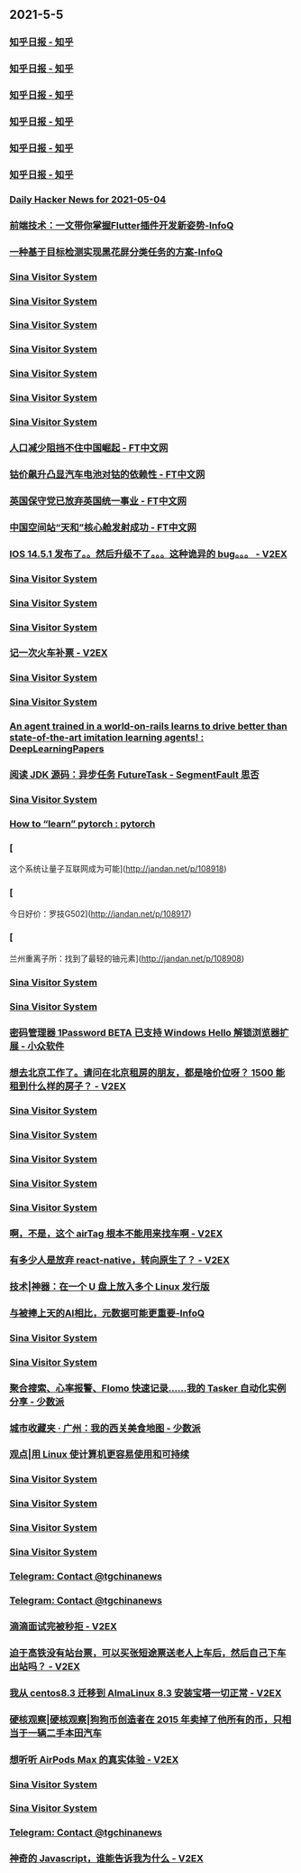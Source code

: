 
## 2021-5-5

### [知乎日报 - 知乎](https://daily.zhihu.com/story/9735648)

### [知乎日报 - 知乎](https://daily.zhihu.com/story/9735664)

### [知乎日报 - 知乎](https://daily.zhihu.com/story/9735660)

### [知乎日报 - 知乎](https://daily.zhihu.com/story/9735665)

### [知乎日报 - 知乎](https://daily.zhihu.com/story/9735711)

### [知乎日报 - 知乎](https://daily.zhihu.com/story/9735674)

### [Daily Hacker News for 2021-05-04](https://www.daemonology.net/hn-daily/2021-05-04.html)

### [前端技术：一文带你掌握Flutter插件开发新姿势-InfoQ](https://www.infoq.cn/article/XOk356QDtIlWHRZdGqaM)

### [一种基于目标检测实现黑花屏分类任务的方案-InfoQ](https://www.infoq.cn/article/X7KXeGw4BHZaY07T4PbA)

### [Sina Visitor System](https://weibo.com/1402400261/Ke10ivBCa)

### [Sina Visitor System](https://weibo.com/1402400261/Ke0GgwcxQ)

### [Sina Visitor System](https://weibo.com/1715118170/Ke0XV4M2z)

### [Sina Visitor System](https://weibo.com/1715118170/Ke0FpCyVV)

### [Sina Visitor System](https://weibo.com/1715118170/Ke0zFywea)

### [Sina Visitor System](https://weibo.com/1715118170/Ke0te2dZz)

### [Sina Visitor System](https://weibo.com/1715118170/Ke0bhumui)

### [人口减少阻挡不住中国崛起 - FT中文网](http://www.ftchinese.com/story/001092369)

### [钴价飙升凸显汽车电池对钴的依赖性 - FT中文网](http://www.ftchinese.com/story/001092360)

### [英国保守党已放弃英国统一事业 - FT中文网](http://www.ftchinese.com/story/001092347)

### [中国空间站“天和”核心舱发射成功 - FT中文网](http://www.ftchinese.com/story/001092346)

### [IOS 14.5.1 发布了。。然后升级不了。。。这种诡异的 bug。。。 - V2EX](https://www.v2ex.com/t/774827)

### [Sina Visitor System](https://weibo.com/1402400261/Ke1hkzMr0)

### [Sina Visitor System](https://weibo.com/1402400261/Ke1bXvk9U)

### [Sina Visitor System](https://weibo.com/1642628345/Ke1df45Pa)

### [记一次火车补票 - V2EX](https://www.v2ex.com/t/774934)

### [Sina Visitor System](https://weibo.com/1715118170/Ke1KDyCHv)

### [Sina Visitor System](https://weibo.com/1642628345/Ke232tsKz)

### [An agent trained in a world-on-rails learns to drive better than state-of-the-art imitation learning agents! : DeepLearningPapers](https://www.reddit.com/r/DeepLearningPapers/comments/n55v1q/an_agent_trained_in_a_worldonrails_learns_to/)

### [阅读 JDK 源码：异步任务 FutureTask - SegmentFault 思否](https://segmentfault.com/a/1190000039943509)

### [Sina Visitor System](https://weibo.com/1715118170/Ke294gill)

### [How to “learn” pytorch : pytorch](https://www.reddit.com/r/pytorch/comments/n566qd/how_to_learn_pytorch/)

### [
这个系统让量子互联网成为可能](http://jandan.net/p/108918)

### [
今日好价：罗技G502](http://jandan.net/p/108917)

### [
兰州重离子所：找到了最轻的铀元素](http://jandan.net/p/108908)

### [Sina Visitor System](https://weibo.com/1402400261/Ke2AMgQoW)

### [Sina Visitor System](https://weibo.com/1715118170/Ke2xg9cDf)

### [密码管理器 1Password BETA 已支持 Windows Hello 解锁浏览器扩展 - 小众软件](https://www.appinn.com/1password-beta-windows-hello/)

### [想去北京工作了。请问在北京租房的朋友，都是啥价位呀？ 1500 能租到什么样的房子？ - V2EX](https://www.v2ex.com/t/774895)

### [Sina Visitor System](https://weibo.com/1402400261/Ke35yuGGv)

### [Sina Visitor System](https://weibo.com/1402400261/Ke30VBugh)

### [Sina Visitor System](https://weibo.com/1402400261/Ke2QU9ba2)

### [Sina Visitor System](https://weibo.com/1715118170/Ke2VPnFOD)

### [Sina Visitor System](https://weibo.com/1642628345/Ke2TKi8tM)

### [啊，不是，这个 airTag 根本不能用来找车啊 - V2EX](https://www.v2ex.com/t/774928)

### [有多少人是放弃 react-native，转向原生了？ - V2EX](https://www.v2ex.com/t/774913)

### [技术|神器：在一个 U 盘上放入多个 Linux 发行版](https://linux.cn/article-13361-1.html?utm_source=rss&utm_medium=rss)

### [与被捧上天的AI相比，元数据可能更重要-InfoQ](https://www.infoq.cn/article/OY4NDteXtkcVTFYic7xX)

### [Sina Visitor System](https://weibo.com/1402400261/Ke3z9xdWl)

### [Sina Visitor System](https://weibo.com/1715118170/Ke3kc2GN6)

### [聚合搜索、心率报警、Flomo 快速记录……我的 Tasker 自动化实例分享 - 少数派](https://sspai.com/post/66424)

### [城市收藏夹 · 广州：我的西关美食地图 - 少数派](https://sspai.com/post/66145)

### [观点|用 Linux 使计算机更容易使用和可持续](https://linux.cn/article-13362-1.html?utm_source=rss&utm_medium=rss)

### [Sina Visitor System](https://weibo.com/1402400261/Ke3PiCAQ3)

### [Sina Visitor System](https://weibo.com/1402400261/Ke3NjrGgg)

### [Sina Visitor System](https://weibo.com/1402400261/Ke3KpeYNw)

### [Sina Visitor System](https://weibo.com/1402400261/Ke3FCcnNQ)

### [Telegram: Contact @tgchinanews](https://t.me/tgchinanews/1162)

### [Telegram: Contact @tgchinanews](https://t.me/tgchinanews/1161)

### [滴滴面试完被秒拒 - V2EX](https://www.v2ex.com/t/774958)

### [迫于高铁没有站台票，可以买张短途票送老人上车后，然后自己下车出站吗？ - V2EX](https://www.v2ex.com/t/774949)

### [我从 centos8.3 迁移到 AlmaLinux 8.3 安装宝塔一切正常 - V2EX](https://www.v2ex.com/t/774893)

### [硬核观察|硬核观察|狗狗币创造者在 2015 年卖掉了他所有的币，只相当于一辆二手本田汽车](https://linux.cn/article-13363-1.html?utm_source=rss&utm_medium=rss)

### [想听听 AirPods Max 的真实体验 - V2EX](https://www.v2ex.com/t/774955)

### [Sina Visitor System](https://weibo.com/1715118170/Ke4wR8VpR)

### [Sina Visitor System](https://weibo.com/1715118170/Ke4vK4Fum)

### [Telegram: Contact @tgchinanews](https://t.me/tgchinanews/1163)

### [神奇的 Javascript，谁能告诉我为什么 - V2EX](https://www.v2ex.com/t/774968)